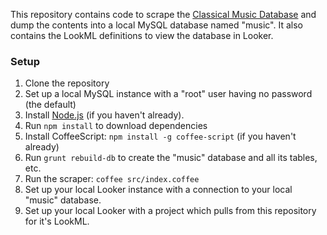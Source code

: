 This repository contains code to scrape the [Classical Music Database](http://www.classicalmusicdb.com) and dump the
contents into a local MySQL database named "music".  It also contains the LookML definitions to view the database in
Looker.

### Setup ###

1. Clone the repository
2. Set up a local MySQL instance with a "root" user having no password (the default)
3. Install [Node.js](http://nodejs.org) (if you haven't already).
4. Run `npm install` to download dependencies
5. Install CoffeeScript: `npm install -g coffee-script` (if you haven't already)
6. Run `grunt rebuild-db` to create the "music" database and all its tables, etc.
7. Run the scraper: `coffee src/index.coffee`
8. Set up your local Looker instance with a connection to your local "music" database.
9. Set up your local Looker with a project which pulls from this repository for it's LookML.
